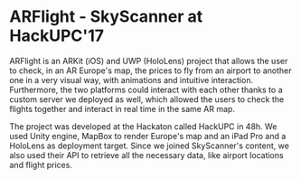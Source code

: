 # ARFlight - SkyScanner at HackUPC'17

ARFlight is an ARKit (iOS) and UWP (HoloLens) project that allows the user to check, in an AR Europe's map, the prices to fly from an airport to another one in a very visual way, with animations and intuitive interaction. Furthermore, the two platforms could interact with each other thanks to a custom server we deployed as well, which allowed the users to check the flights together and interact in real time in the same AR map.

The project was developed at the Hackaton called HackUPC in 48h. We used Unity engine, MapBox to render Europe's map and an iPad Pro and a HoloLens as deployment target. Since we joined SkyScanner's content, we also used their API to retrieve all the necessary data, like airport locations and flight prices.

